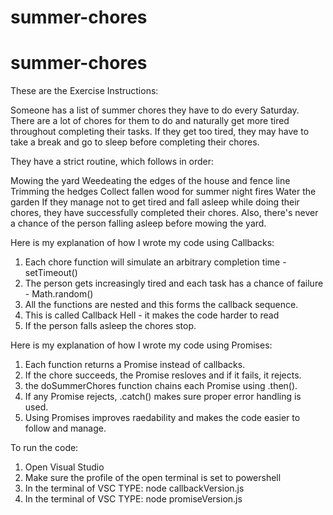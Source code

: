 # summer-chores
# summer-chores
These are the Exercise Instructions:

Someone has a list of summer chores they have to do every Saturday. There are a lot of chores for them to do and naturally get more tired throughout completing their tasks. If they get too tired, they may have to take a break and go to sleep before completing their chores.

They have a strict routine, which follows in order:

Mowing the yard
Weedeating the edges of the house and fence line
Trimming the hedges
Collect fallen wood for summer night fires
Water the garden
If they manage not to get tired and fall asleep while doing their chores, they have successfully completed their chores. Also, there's never a chance of the person falling asleep before mowing the yard.



Here is my explanation of how I wrote my code using Callbacks:

1. Each chore function will simulate an arbitrary completion time - setTimeout()
2. The person gets increasingly tired and each task has a chance of failure - Math.random()
3. All the functions are nested and this forms the callback sequence.
4. This is called Callback Hell - it makes the code harder to read
5. If the person falls asleep the chores stop.


Here is my explanation of how I wrote my code using Promises:

1. Each function returns a Promise instead of callbacks.
2. If the chore succeeds, the Promise resloves and if it fails, it rejects.
3. the doSummerChores function chains each Promise using .then().
4. If any Promise rejects, .catch() makes sure proper error handling is used.
5. Using Promises improves raedability and makes the code easier to follow and manage.


To run the code:
1. Open Visual Studio
2. Make sure the profile of the open terminal is set to powershell
3. In the terminal of VSC TYPE: node callbackVersion.js
4. In the terminal of VSC TYPE: node promiseVersion.js
